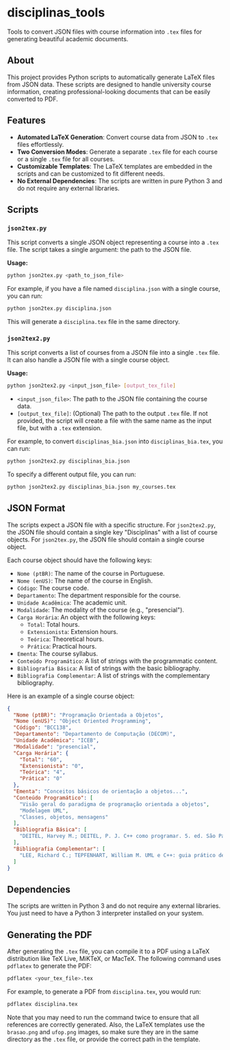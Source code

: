 # disciplinas_tools

Tools to convert JSON files with course information into `.tex` files for generating beautiful academic documents.

## About

This project provides Python scripts to automatically generate LaTeX files from JSON data. These scripts are designed to handle university course information, creating professional-looking documents that can be easily converted to PDF.

## Features

- **Automated LaTeX Generation**: Convert course data from JSON to `.tex` files effortlessly.
- **Two Conversion Modes**: Generate a separate `.tex` file for each course or a single `.tex` file for all courses.
- **Customizable Templates**: The LaTeX templates are embedded in the scripts and can be customized to fit different needs.
- **No External Dependencies**: The scripts are written in pure Python 3 and do not require any external libraries.

## Scripts

### `json2tex.py`

This script converts a single JSON object representing a course into a `.tex` file. The script takes a single argument: the path to the JSON file.

**Usage:**

```bash
python json2tex.py <path_to_json_file>
```

For example, if you have a file named `disciplina.json` with a single course, you can run:

```bash
python json2tex.py disciplina.json
```

This will generate a `disciplina.tex` file in the same directory.

### `json2tex2.py`

This script converts a list of courses from a JSON file into a single `.tex` file. It can also handle a JSON file with a single course object.

**Usage:**

```bash
python json2tex2.py <input_json_file> [output_tex_file]
```

- `<input_json_file>`: The path to the JSON file containing the course data.
- `[output_tex_file]`: (Optional) The path to the output `.tex` file. If not provided, the script will create a file with the same name as the input file, but with a `.tex` extension.

For example, to convert `disciplinas_bia.json` into `disciplinas_bia.tex`, you can run:

```bash
python json2tex2.py disciplinas_bia.json
```

To specify a different output file, you can run:

```bash
python json2tex2.py disciplinas_bia.json my_courses.tex
```

## JSON Format

The scripts expect a JSON file with a specific structure. For `json2tex2.py`, the JSON file should contain a single key "Disciplinas" with a list of course objects. For `json2tex.py`, the JSON file should contain a single course object.

Each course object should have the following keys:

- `Nome (ptBR)`: The name of the course in Portuguese.
- `Nome (enUS)`: The name of the course in English.
- `Código`: The course code.
- `Departamento`: The department responsible for the course.
- `Unidade Acadêmica`: The academic unit.
- `Modalidade`: The modality of the course (e.g., "presencial").
- `Carga Horária`: An object with the following keys:
  - `Total`: Total hours.
  - `Extensionista`: Extension hours.
  - `Teórica`: Theoretical hours.
  - `Prática`: Practical hours.
- `Ementa`: The course syllabus.
- `Conteúdo Programático`: A list of strings with the programmatic content.
- `Bibliografia Básica`: A list of strings with the basic bibliography.
- `Bibliografia Complementar`: A list of strings with the complementary bibliography.

Here is an example of a single course object:

```json
{
  "Nome (ptBR)": "Programação Orientada a Objetos",
  "Nome (enUS)": "Object Oriented Programming",
  "Código": "BCC138",
  "Departamento": "Departamento de Computação (DECOM)",
  "Unidade Acadêmica": "ICEB",
  "Modalidade": "presencial",
  "Carga Horária": {
    "Total": "60",
    "Extensionista": "0",
    "Teórica": "4",
    "Prática": "0"
  },
  "Ementa": "Conceitos básicos de orientação a objetos...",
  "Conteúdo Programático": [
    "Visão geral do paradigma de programação orientada a objetos",
    "Modelagem UML",
    "Classes, objetos, mensagens"
  ],
  "Bibliografia Básica": [
    "DEITEL, Harvey M.; DEITEL, P. J. C++ como programar. 5. ed. São Paulo: Pearson Prentice Hall, 2006."
  ],
  "Bibliografia Complementar": [
    "LEE, Richard C.; TEPFENHART, William M. UML e C++: guia prático de desenvolvimento orientado a objeto. Pearson, 2001."
  ]
}
```

## Dependencies

The scripts are written in Python 3 and do not require any external libraries. You just need to have a Python 3 interpreter installed on your system.

## Generating the PDF

After generating the `.tex` file, you can compile it to a PDF using a LaTeX distribution like TeX Live, MiKTeX, or MacTeX. The following command uses `pdflatex` to generate the PDF:

```bash
pdflatex <your_tex_file>.tex
```

For example, to generate a PDF from `disciplina.tex`, you would run:

```bash
pdflatex disciplina.tex
```

Note that you may need to run the command twice to ensure that all references are correctly generated. Also, the LaTeX templates use the `brasao.png` and `ufop.png` images, so make sure they are in the same directory as the `.tex` file, or provide the correct path in the template.
